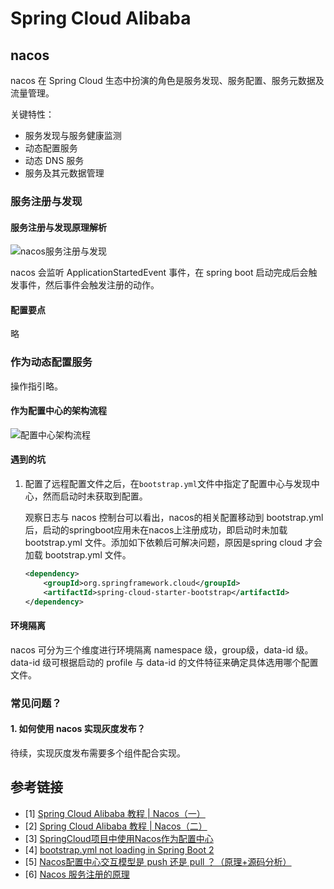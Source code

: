 # Spring Cloud Alibaba

## nacos

nacos 在 Spring Cloud 生态中扮演的角色是服务发现、服务配置、服务元数据及流量管理。

关键特性：
* 服务发现与服务健康监测
* 动态配置服务
* 动态 DNS 服务
* 服务及其元数据管理

### 服务注册与发现

#### 服务注册与发现原理解析

![nacos服务注册与发现](https://tvax4.sinaimg.cn/large/0088W2NMgy1guku7yzpwsj60qo0c8gq202.jpg)

nacos 会监听 ApplicationStartedEvent 事件，在 spring boot 启动完成后会触发事件，然后事件会触发注册的动作。

#### 配置要点

略

### 作为动态配置服务

操作指引略。

#### 作为配置中心的架构流程

![配置中心架构流程](https://tva4.sinaimg.cn/large/0088W2NMgy1gukmtc3efqj61kk11245302.jpg)

#### 遇到的坑
1. 配置了远程配置文件之后，在`bootstrap.yml`文件中指定了配置中心与发现中心，然而启动时未获取到配置。

   观察日志与 nacos 控制台可以看出，nacos的相关配置移动到 bootstrap.yml 后，启动的springboot应用未在nacos上注册成功，即启动时未加载 bootstrap.yml 文件。添加如下依赖后可解决问题，原因是spring cloud 才会加载 bootstrap.yml 文件。

   ``` xml
   <dependency>
       <groupId>org.springframework.cloud</groupId>
       <artifactId>spring-cloud-starter-bootstrap</artifactId>
   </dependency>
   ```

#### 环境隔离

nacos 可分为三个维度进行环境隔离 namespace 级，group级，data-id 级。data-id 级可根据启动的 profile 与 data-id 的文件特征来确定具体选用哪个配置文件。

### 常见问题？
#### 1. 如何使用 nacos 实现灰度发布？

待续，实现灰度发布需要多个组件配合实现。

## 参考链接
- [1] [Spring Cloud Alibaba 教程 | Nacos（一）](https://segmentfault.com/a/1190000021497996)
- [2] [Spring Cloud Alibaba 教程 | Nacos（二）](https://segmentfault.com/a/1190000021501996)
- [3] [SpringCloud项目中使用Nacos作为配置中心](https://www.cnblogs.com/cailijuan/p/12018083.html)
- [4] [bootstrap.yml not loading in Spring Boot 2](https://stackoverflow.com/questions/50821110/bootstrap-yml-not-loading-in-spring-boot-2)
- [5] [Nacos配置中心交互模型是 push 还是 pull ？（原理+源码分析）](https://toutiao.io/posts/11z0yzz/preview)
- [6] [Nacos 服务注册的原理](https://www.cnblogs.com/wuzhenzhao/p/13625491.html)
